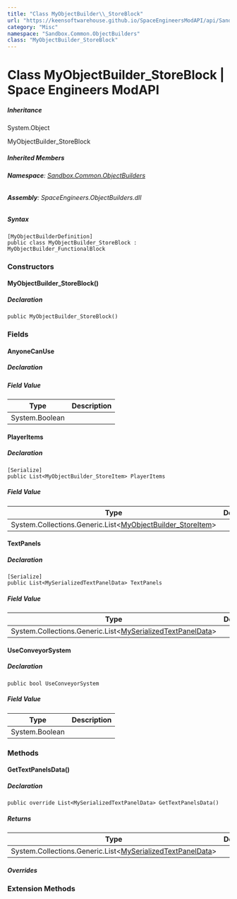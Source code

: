 ```yaml
---
title: "Class MyObjectBuilder\\_StoreBlock"
url: "https://keensoftwarehouse.github.io/SpaceEngineersModAPI/api/Sandbox.Common.ObjectBuilders.MyObjectBuilder_StoreBlock.html"
category: "Misc"
namespace: "Sandbox.Common.ObjectBuilders"
class: "MyObjectBuilder_StoreBlock"
---
```


# Class MyObjectBuilder\_StoreBlock | Space Engineers ModAPI

##### Inheritance

System.Object

MyObjectBuilder\_StoreBlock

##### Inherited Members

###### **Namespace**: [Sandbox.Common.ObjectBuilders](https://keensoftwarehouse.github.io/SpaceEngineersModAPI/api/Sandbox.Common.ObjectBuilders.html)

###### **Assembly**: SpaceEngineers.ObjectBuilders.dll

##### Syntax

```
[MyObjectBuilderDefinition]
public class MyObjectBuilder_StoreBlock : MyObjectBuilder_FunctionalBlock
```

### Constructors

#### MyObjectBuilder\_StoreBlock()

##### Declaration

```
public MyObjectBuilder_StoreBlock()
```

### Fields

#### AnyoneCanUse

##### Declaration

##### Field Value

| Type | Description |
| --- | --- |
| System.Boolean |     |

#### PlayerItems

##### Declaration

```
[Serialize]
public List<MyObjectBuilder_StoreItem> PlayerItems
```

##### Field Value

| Type | Description |
| --- | --- |
| System.Collections.Generic.List<[MyObjectBuilder\_StoreItem](https://keensoftwarehouse.github.io/SpaceEngineersModAPI/api/VRage.Game.ObjectBuilders.Definitions.MyObjectBuilder_StoreItem.html)\> |     |

#### TextPanels

##### Declaration

```
[Serialize]
public List<MySerializedTextPanelData> TextPanels
```

##### Field Value

| Type | Description |
| --- | --- |
| System.Collections.Generic.List<[MySerializedTextPanelData](https://keensoftwarehouse.github.io/SpaceEngineersModAPI/api/VRage.Game.ObjectBuilders.MySerializedTextPanelData.html)\> |     |

#### UseConveyorSystem

##### Declaration

```
public bool UseConveyorSystem
```

##### Field Value

| Type | Description |
| --- | --- |
| System.Boolean |     |

### Methods

#### GetTextPanelsData()

##### Declaration

```
public override List<MySerializedTextPanelData> GetTextPanelsData()
```

##### Returns

| Type | Description |
| --- | --- |
| System.Collections.Generic.List<[MySerializedTextPanelData](https://keensoftwarehouse.github.io/SpaceEngineersModAPI/api/VRage.Game.ObjectBuilders.MySerializedTextPanelData.html)\> |     |

##### Overrides

### Extension Methods